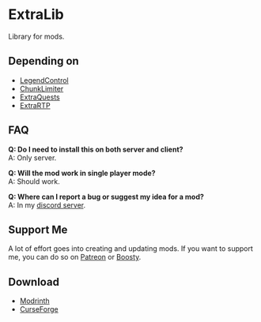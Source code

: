 # ExtraLib
Library for mods.

## Depending on
* [LegendControl](https://modrinth.com/mod/legendcontrol)
* [ChunkLimiter](https://modrinth.com/mod/chunklimiter)
* [ExtraQuests](https://modrinth.com/mod/extraquests)
* [ExtraRTP](https://modrinth.com/mod/extrartp)

## FAQ
**Q: Do I need to install this on both server and client?**  
A: Only server.

**Q: Will the mod work in single player mode?**  
A: Should work.

**Q: Where can I report a bug or suggest my idea for a mod?**     
A: In my [discord server](https://discord.gg/VSGEVagRPq).

## Support Me
A lot of effort goes into creating and updating mods. If you want to support me, you can do so on [Patreon](https://www.patreon.com/Vecoo) or [Boosty](https://boosty.to/vecoo).

## Download
* [Modrinth](https://modrinth.com/mod/extralib)
* [CurseForge](https://www.curseforge.com/minecraft/mc-mods/extralib)